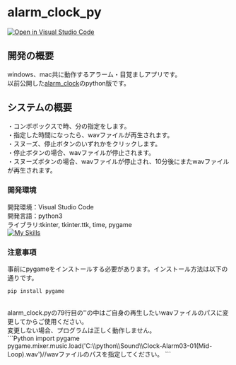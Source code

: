 # alarm_clock_py
[![Open in Visual Studio Code](https://img.shields.io/static/v1?logo=visualstudiocode&label=&message=Open%20in%20Visual%20Studio%20Code&labelColor=2c2c32&color=007acc&logoColor=007acc)](https://open.vscode.dev/hosoya17/alarm_clock_py)
## 開発の概要
windows、mac共に動作するアラーム・目覚ましアプリです。<br>
以前公開した[alarm_clock](https://github.com/hosoya17/alarm_clock)のpython版です。
## システムの概要
・コンボボックスで時、分の指定をします。<br>
・指定した時間になったら、wavファイルが再生されます。<br>
・スヌーズ、停止ボタンのいずれかをクリックします。<br>
・停止ボタンの場合、wavファイルが停止されます。<br>
・スヌーズボタンの場合、wavファイルが停止され、10分後にまたwavファイルが再生されます。
### 開発環境
開発環境：Visual Studio Code<br>
開発言語：python3<br>
ライブラリ:tkinter, tkinter.ttk, time, pygame<br>
[![My Skills](https://skillicons.dev/icons?i=vscode,py)](https://skillicons.dev)
### 注意事項
事前にpygameをインストールする必要があります。インストール方法は以下の通りです。<br>
```Shell
pip install pygame
```
<br>
alarm_clock.pyの79行目の''の中はご自身の再生したいwavファイルのパスに変更してからご使用ください。<br>
変更しない場合、プログラムは正しく動作しません。<br>
```Python
import pygame
pygame.mixer.music.load('C:\\python\\Sound\\Clock-Alarm03-01(Mid-Loop).wav')//wavファイルのパスを指定してください。
```
